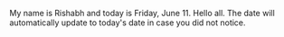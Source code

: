 My name is Rishabh and today is Friday, June 11. Hello all. The date will automatically update to today's date in case you did not notice.
